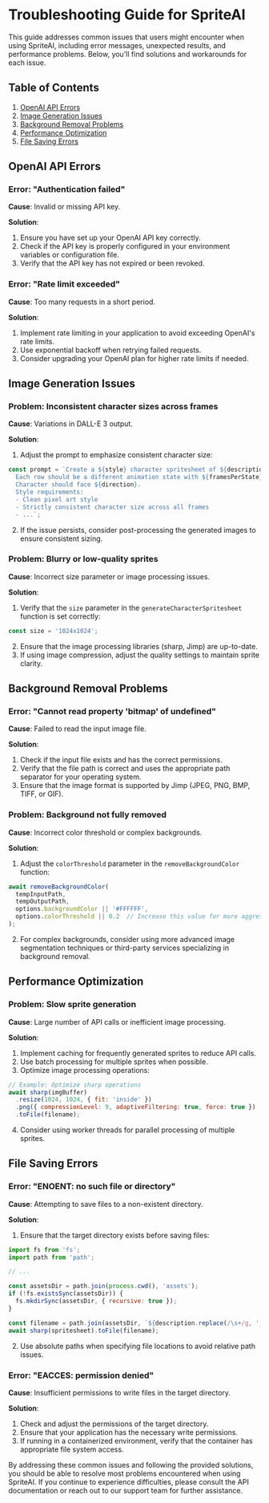 # Troubleshooting Guide for SpriteAI

This guide addresses common issues that users might encounter when using SpriteAI, including error messages, unexpected results, and performance problems. Below, you'll find solutions and workarounds for each issue.

## Table of Contents
1. [OpenAI API Errors](#openai-api-errors)
2. [Image Generation Issues](#image-generation-issues)
3. [Background Removal Problems](#background-removal-problems)
4. [Performance Optimization](#performance-optimization)
5. [File Saving Errors](#file-saving-errors)

## OpenAI API Errors

### Error: "Authentication failed"
**Cause**: Invalid or missing API key.

**Solution**:
1. Ensure you have set up your OpenAI API key correctly.
2. Check if the API key is properly configured in your environment variables or configuration file.
3. Verify that the API key has not expired or been revoked.

### Error: "Rate limit exceeded"
**Cause**: Too many requests in a short period.

**Solution**:
1. Implement rate limiting in your application to avoid exceeding OpenAI's rate limits.
2. Use exponential backoff when retrying failed requests.
3. Consider upgrading your OpenAI plan for higher rate limits if needed.

## Image Generation Issues

### Problem: Inconsistent character sizes across frames
**Cause**: Variations in DALL-E 3 output.

**Solution**:
1. Adjust the prompt to emphasize consistent character size:

```javascript
const prompt = `Create a ${style} character spritesheet of ${description} with these animation states: ${statesDescription}.
  Each row should be a different animation state with ${framesPerState} frames.
  Character should face ${direction}.
  Style requirements:
  - Clean pixel art style
  - Strictly consistent character size across all frames
  - ...`;
```

2. If the issue persists, consider post-processing the generated images to ensure consistent sizing.

### Problem: Blurry or low-quality sprites
**Cause**: Incorrect size parameter or image processing issues.

**Solution**:
1. Verify that the `size` parameter in the `generateCharacterSpritesheet` function is set correctly:

```javascript
const size = '1024x1024';
```

2. Ensure that the image processing libraries (sharp, Jimp) are up-to-date.
3. If using image compression, adjust the quality settings to maintain sprite clarity.

## Background Removal Problems

### Error: "Cannot read property 'bitmap' of undefined"
**Cause**: Failed to read the input image file.

**Solution**:
1. Check if the input file exists and has the correct permissions.
2. Verify that the file path is correct and uses the appropriate path separator for your operating system.
3. Ensure that the image format is supported by Jimp (JPEG, PNG, BMP, TIFF, or GIF).

### Problem: Background not fully removed
**Cause**: Incorrect color threshold or complex backgrounds.

**Solution**:
1. Adjust the `colorThreshold` parameter in the `removeBackgroundColor` function:

```javascript
await removeBackgroundColor(
  tempInputPath, 
  tempOutputPath, 
  options.backgroundColor || '#FFFFFF', 
  options.colorThreshold || 0.2  // Increase this value for more aggressive removal
);
```

2. For complex backgrounds, consider using more advanced image segmentation techniques or third-party services specializing in background removal.

## Performance Optimization

### Problem: Slow sprite generation
**Cause**: Large number of API calls or inefficient image processing.

**Solution**:
1. Implement caching for frequently generated sprites to reduce API calls.
2. Use batch processing for multiple sprites when possible.
3. Optimize image processing operations:

```javascript
// Example: Optimize sharp operations
await sharp(imgBuffer)
  .resize(1024, 1024, { fit: 'inside' })
  .png({ compressionLevel: 9, adaptiveFiltering: true, force: true })
  .toFile(filename);
```

4. Consider using worker threads for parallel processing of multiple sprites.

## File Saving Errors

### Error: "ENOENT: no such file or directory"
**Cause**: Attempting to save files to a non-existent directory.

**Solution**:
1. Ensure that the target directory exists before saving files:

```javascript
import fs from 'fs';
import path from 'path';

// ...

const assetsDir = path.join(process.cwd(), 'assets');
if (!fs.existsSync(assetsDir)) {
  fs.mkdirSync(assetsDir, { recursive: true });
}

const filename = path.join(assetsDir, `${description.replace(/\s+/g, '_')}_spritesheet.png`);
await sharp(spritesheet).toFile(filename);
```

2. Use absolute paths when specifying file locations to avoid relative path issues.

### Error: "EACCES: permission denied"
**Cause**: Insufficient permissions to write files in the target directory.

**Solution**:
1. Check and adjust the permissions of the target directory.
2. Ensure that your application has the necessary write permissions.
3. If running in a containerized environment, verify that the container has appropriate file system access.

By addressing these common issues and following the provided solutions, you should be able to resolve most problems encountered when using SpriteAI. If you continue to experience difficulties, please consult the API documentation or reach out to our support team for further assistance.